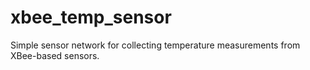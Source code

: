 xbee_temp_sensor
================

Simple sensor network for collecting temperature measurements from XBee-based sensors.

